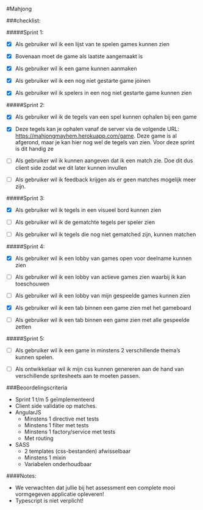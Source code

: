 #Mahjong


###checklist:

#####Sprint 1:
- [x] Als gebruiker wil ik een lijst van te spelen games kunnen zien

- [x] Bovenaan moet de game als laatste aangemaakt is

- [x] Als gebruiker wil ik een game kunnen aanmaken

- [x] Als gebruiker wil ik een nog niet gestarte game joinen

- [x] Als gebruiker wil ik spelers in een nog niet gestarte game kunnen zien



#####Sprint 2:
- [x] Als gebruiker wil ik de tegels van een spel kunnen ophalen bij een game

- [x] Deze tegels kan je ophalen vanaf de server via de volgende URL: https://mahjongmayhem.herokuapp.com/game. Deze game is al afgerond, maar je kan hier nog wel de tegels van zien. Voor deze sprint is dit handig ze

- [ ] Als gebruiker wil ik kunnen aangeven dat ik een match zie. Doe dit dus client side zodat we dit later kunnen invullen

- [ ] Als gebruiker wil ik feedback krijgen als er geen matches mogelijk meer zijn.



#####Sprint 3:
- [x] Als gebruiker wil ik tegels in een visueel bord kunnen zien

- [ ] Als gebruiker wil ik de gematchte tegels per speler zien

- [ ] Als gebruiker wil ik tegels die nog niet gematched zijn, kunnen matchen



#####Sprint 4:
- [x] Als gebruiker wil ik een lobby van games open voor deelname kunnen zien
   
- [ ]  Als gebruiker wil ik een lobby van actieve games zien waarbij ik kan toeschouwen
   
- [ ]  Als gebruiker wil ik een lobby van mijn gespeelde games kunnen zien

- [x] Als gebruiker wil ik een tab binnen een game zien met het gameboard
   
- [ ] Als gebruiker wil ik een tab binnen een game zien met alle gespeelde zetten 



#####Sprint 5:
- [ ]  Als gebruiker wil ik een game in minstens 2 verschillende thema’s kunnen spelen.
   
- [ ] Als ontwikkelaar wil ik mijn css kunnen genereren aan de hand van verschillende spritesheets aan te moeten passen. 




###Beoordelingscriteria
- Sprint 1 t/m 5 geïmplementeerd
- Client side validatie op matches.
- AngularJS 
  - Minstens 1 directive met tests
  - Minstens 1 filter met tests
  - Minstens 1 factory/service met tests
  - Met routing
- SASS
  - 2 templates (css-bestanden) afwisselbaar
  - Minstens 1 mixin
  - Variabelen onderhoudbaar

####Notes:
- We verwachten dat jullie bij het assessment een complete mooi vormgegeven applicatie opleveren!
- Typescript is niet verplicht!
